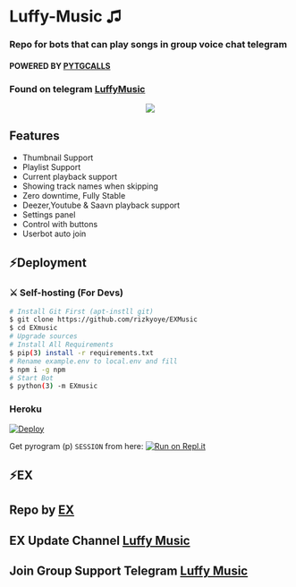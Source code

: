 <h1 align="centre">Luffy-Music ♫</h1>

### Repo for bots that can play songs in group voice chat telegram
#### POWERED BY [PYTGCALLS](https://github.com/pytgcalls/pytgcalls)
### Found on telegram [LuffyMusic](https://t.me/EXMusiccbot)


<p align="center">
  <img src="https://telegra.ph/file/4656ee4cfdc63753ca6db.jpg">
</p>
<h2> Features </h2>

- Thumbnail Support
- Playlist Support
- Current playback support
- Showing track names when skipping
- Zero downtime, Fully Stable
- Deezer,Youtube & Saavn playback support
- Settings panel
- Control with buttons
- Userbot auto join

## ⚡Deployment

### ⚔ Self-hosting (For Devs) 
```sh
# Install Git First (apt-instll git)
$ git clone https://github.com/rizkyoye/EXMusic
$ cd EXmusic
# Upgrade sources
# Install All Requirements 
$ pip(3) install -r requirements.txt
# Rename example.env to local.env and fill
$ npm i -g npm
# Start Bot 
$ python(3) -m EXmusic
```

### Heroku

[![Deploy](https://www.herokucdn.com/deploy/button.svg)](https://heroku.com/deploy?template=https://github.com/luffyproject0/EXMusic)

Get pyrogram (p)  `SESSION` from here:
[![Run on Repl.it](https://repl.it/badge/github/luffyproject0/PyrogramString)](https://repl.it/@vckyou/PyrogramString?lite=1&outputonly=1)

## ⚡EX
## Repo by [EX](https://t.me/riio00)
## EX Update Channel [Luffy Music](https://t.me/riobotsupport)
## Join Group Support Telegram [Luffy Music](https://t.me/siiniaja)
